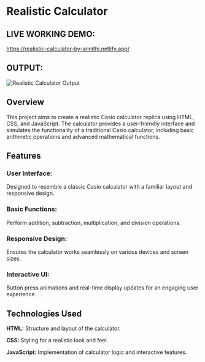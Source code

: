 # **Realistic Calculator**

## LIVE WORKING DEMO:
https://realistic-calculator-by-srinithi.netlify.app/

## OUTPUT:
![Realistic Calculator Output](https://github.com/sriiniithii/Realistic-Calculator/assets/170090592/8b7a7494-ac08-4e30-a3ca-13c7023237b8)

## Overview
This project aims to create a realistic Casio calculator replica using HTML, CSS, and JavaScript. 
The calculator provides a user-friendly interface and simulates the functionality of a traditional Casio calculator, including basic arithmetic operations and advanced mathematical functions.

## Features
### User Interface: 
Designed to resemble a classic Casio calculator with a familiar layout and responsive design.

### Basic Functions: 
Perform addition, subtraction, multiplication, and division operations.

### Responsive Design: 
Ensures the calculator works seamlessly on various devices and screen sizes.

### Interactive UI: 
Button press animations and real-time display updates for an engaging user experience.

## Technologies Used

**HTML:** Structure and layout of the calculator.

**CSS:** Styling for a realistic look and feel.

**JavaScript:** Implementation of calculator logic and interactive features.

